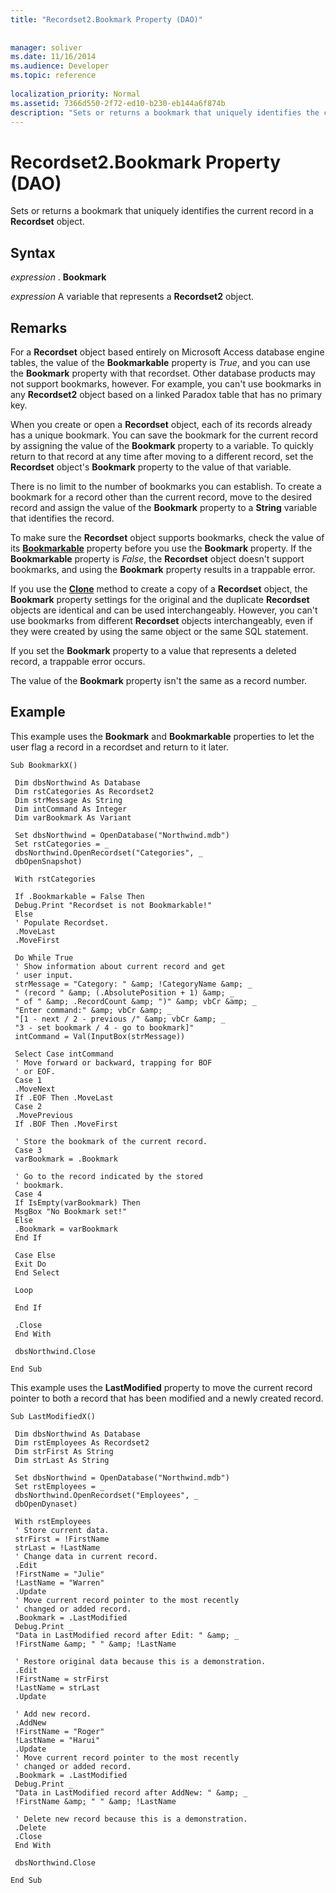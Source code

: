 ```yaml
---
title: "Recordset2.Bookmark Property (DAO)"
 
 
manager: soliver
ms.date: 11/16/2014
ms.audience: Developer
ms.topic: reference
  
localization_priority: Normal
ms.assetid: 7366d550-2f72-ed10-b230-eb144a6f874b
description: "Sets or returns a bookmark that uniquely identifies the current record in a Recordset object."
---
```


# Recordset2.Bookmark Property (DAO)

Sets or returns a bookmark that uniquely identifies the current record in a **Recordset** object. 
  
## Syntax

 *expression*  . **Bookmark**
  
 *expression*  A variable that represents a **Recordset2** object. 
  
## Remarks

For a **Recordset** object based entirely on Microsoft Access database engine tables, the value of the **Bookmarkable** property is  _True_, and you can use the **Bookmark** property with that recordset. Other database products may not support bookmarks, however. For example, you can't use bookmarks in any **Recordset2** object based on a linked Paradox table that has no primary key. 
  
When you create or open a **Recordset** object, each of its records already has a unique bookmark. You can save the bookmark for the current record by assigning the value of the **Bookmark** property to a variable. To quickly return to that record at any time after moving to a different record, set the **Recordset** object's **Bookmark** property to the value of that variable. 
  
There is no limit to the number of bookmarks you can establish. To create a bookmark for a record other than the current record, move to the desired record and assign the value of the **Bookmark** property to a **String** variable that identifies the record. 
  
To make sure the **Recordset** object supports bookmarks, check the value of its **[Bookmarkable](recordset2-bookmarkable-property-dao.md)** property before you use the **Bookmark** property. If the **Bookmarkable** property is  _False_, the **Recordset** object doesn't support bookmarks, and using the **Bookmark** property results in a trappable error. 
  
If you use the **[Clone](recordset2-clone-method-dao.md)** method to create a copy of a **Recordset** object, the **Bookmark** property settings for the original and the duplicate **Recordset** objects are identical and can be used interchangeably. However, you can't use bookmarks from different **Recordset** objects interchangeably, even if they were created by using the same object or the same SQL statement. 
  
If you set the **Bookmark** property to a value that represents a deleted record, a trappable error occurs. 
  
The value of the **Bookmark** property isn't the same as a record number. 
  
## Example

This example uses the **Bookmark** and **Bookmarkable** properties to let the user flag a record in a recordset and return to it later. 
  
```
Sub BookmarkX() 
 
 Dim dbsNorthwind As Database 
 Dim rstCategories As Recordset2 
 Dim strMessage As String 
 Dim intCommand As Integer 
 Dim varBookmark As Variant 
 
 Set dbsNorthwind = OpenDatabase("Northwind.mdb") 
 Set rstCategories = _ 
 dbsNorthwind.OpenRecordset("Categories", _ 
 dbOpenSnapshot) 
 
 With rstCategories 
 
 If .Bookmarkable = False Then 
 Debug.Print "Recordset is not Bookmarkable!" 
 Else 
 ' Populate Recordset. 
 .MoveLast 
 .MoveFirst 
 
 Do While True 
 ' Show information about current record and get 
 ' user input. 
 strMessage = "Category: " &amp; !CategoryName &amp; _ 
 " (record " &amp; (.AbsolutePosition + 1) &amp; _ 
 " of " &amp; .RecordCount &amp; ")" &amp; vbCr &amp; _ 
 "Enter command:" &amp; vbCr &amp; _ 
 "[1 - next / 2 - previous /" &amp; vbCr &amp; _ 
 "3 - set bookmark / 4 - go to bookmark]" 
 intCommand = Val(InputBox(strMessage)) 
 
 Select Case intCommand 
 ' Move forward or backward, trapping for BOF 
 ' or EOF. 
 Case 1 
 .MoveNext 
 If .EOF Then .MoveLast 
 Case 2 
 .MovePrevious 
 If .BOF Then .MoveFirst 
 
 ' Store the bookmark of the current record. 
 Case 3 
 varBookmark = .Bookmark 
 
 ' Go to the record indicated by the stored 
 ' bookmark. 
 Case 4 
 If IsEmpty(varBookmark) Then 
 MsgBox "No Bookmark set!" 
 Else 
 .Bookmark = varBookmark 
 End If 
 
 Case Else 
 Exit Do 
 End Select 
 
 Loop 
 
 End If 
 
 .Close 
 End With 
 
 dbsNorthwind.Close 
 
End Sub 

```

This example uses the **LastModified** property to move the current record pointer to both a record that has been modified and a newly created record. 
  
```
Sub LastModifiedX() 
 
 Dim dbsNorthwind As Database 
 Dim rstEmployees As Recordset2 
 Dim strFirst As String 
 Dim strLast As String 
 
 Set dbsNorthwind = OpenDatabase("Northwind.mdb") 
 Set rstEmployees = _ 
 dbsNorthwind.OpenRecordset("Employees", _ 
 dbOpenDynaset) 
 
 With rstEmployees 
 ' Store current data. 
 strFirst = !FirstName 
 strLast = !LastName 
 ' Change data in current record. 
 .Edit 
 !FirstName = "Julie" 
 !LastName = "Warren" 
 .Update 
 ' Move current record pointer to the most recently 
 ' changed or added record. 
 .Bookmark = .LastModified 
 Debug.Print _ 
 "Data in LastModified record after Edit: " &amp; _ 
 !FirstName &amp; " " &amp; !LastName 
 
 ' Restore original data because this is a demonstration. 
 .Edit 
 !FirstName = strFirst 
 !LastName = strLast 
 .Update 
 
 ' Add new record. 
 .AddNew 
 !FirstName = "Roger" 
 !LastName = "Harui" 
 .Update 
 ' Move current record pointer to the most recently 
 ' changed or added record. 
 .Bookmark = .LastModified 
 Debug.Print _ 
 "Data in LastModified record after AddNew: " &amp; _ 
 !FirstName &amp; " " &amp; !LastName 
 
 ' Delete new record because this is a demonstration. 
 .Delete 
 .Close 
 End With 
 
 dbsNorthwind.Close 
 
End Sub 

```


